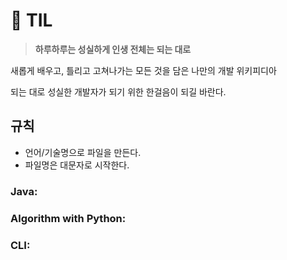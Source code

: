 # :book:  TIL

> **하루하루는 성실하게 인생 전체는 되는 대로**



새롭게 배우고, 틀리고 고쳐나가는 모든 것을 담은 나만의 개발 위키피디아

되는 대로 성실한 개발자가 되기 위한 한걸음이 되길 바란다.



## 규칙

- 언어/기술명으로 파일을 만든다. 
- 파일명은 대문자로 시작한다.



###  Java:



### Algorithm with Python:



### CLI:



